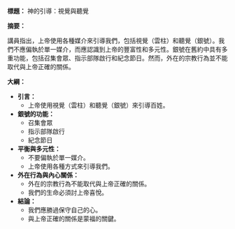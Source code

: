 **標題：** 神的引導：視覺與聽覺

**摘要：**

講員指出，上帝使用各種媒介來引導我們，包括視覺（雲柱）和聽覺（銀號）。我們不應偏執於單一媒介，而應認識到上帝的豐富性和多元性。銀號在舊約中具有多重功能，包括召集會眾、指示部隊啟行和紀念節日。然而，外在的宗教行為並不能取代與上帝正確的關係。

**大綱：**

* **引言：**
    * 上帝使用視覺（雲柱）和聽覺（銀號）來引導百姓。
* **銀號的功能：**
    * 召集會眾
    * 指示部隊啟行
    * 紀念節日
* **平衡與多元性：**
    * 不要偏執於單一媒介。
    * 上帝使用各種方式來引導我們。
* **外在行為與內心關係：**
    * 外在的宗教行為不能取代與上帝正確的關係。
    * 我們的生命必須討上帝喜悅。
* **結論：**
    * 我們應勝過保守自己的心。
    * 與上帝正確的關係是蒙福的關鍵。